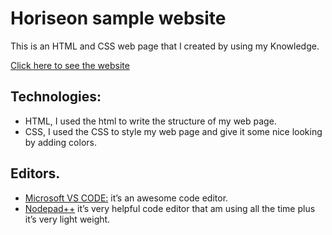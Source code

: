 # Horiseon sample website 

This is an HTML and CSS web page that I created by using my Knowledge.

[Click here to see the website]( https://qabas-al-ani.github.io/html-homework/ )

## Technologies: 

* HTML, I used the html to write the structure of my web page.
* CSS, I used the CSS to style my web page and give it some nice looking by adding colors.

## Editors.

* [Microsoft VS CODE:]( https://visualstudio.microsoft.com/) it’s an awesome code editor.
* [Nodepad++](  https://notepad-plus-plus.org/downloads/ ) it’s very helpful code editor that am using all the time plus it’s very light weight.
